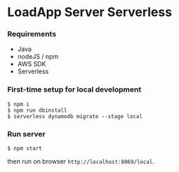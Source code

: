 # LoadApp Server Serverless

### Requirements

 - Java
 - nodeJS / npm
 - AWS SDK
 - Serverless
### First-time setup for local development

```
$ npm i
$ npm run dbinstall
$ serverless dynamodb migrate --stage local
```
### Run server

```
$ npm start
```

then run on browser `http://localhost:8069/local`.